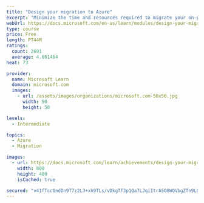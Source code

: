 ```yaml
---
title: "Design your migration to Azure"
excerpt: "Minimize the time and resources required to migrate your on-premises environment to Azure. Assess your current systems with Azure Migrate, and migrate them with Azure Migrate and Azure Database Migration Service."
webUrl: https://docs.microsoft.com/en-us/learn/modules/design-your-migration-to-azure/
type: course
price: Free
length: PT44M
ratings:
  count: 2691
  average: 4.661464
heat: 73

provider:
  name: Microsoft Learn
  domain: microsoft.com
  images:
    - url: /assets/images/organizations/microsoft.com-50x50.jpg
      width: 50
      height: 50

levels:
  - Intermediate

topics:
  - Azure
  - Migration

images:
  - url: https://docs.microsoft.com/learn/achievements/design-your-migration-to-azure-social.png
    width: 800
    height: 400
    isCached: true

secured: "v41fTcc0ndDn9T7z2L3+xh9TLs/vDkgTf3p1Qa7LJqiItrASO8WQVbgZTn9LGWqVaaakzqpx4TkLKtwijUNrPL8c/Nratj277g9Jd38sdfnuASLtZTOe1vkjNfBw02anQoznpYb0X9hqFHPOif1+LkyBHFs2PkirSviMizCgCdkCmYydvSwq38kdDoeRIt5BZnmsIJemFeqEX9qRYL7FYRvuwlbMRmLdCIwDzw4WCdTw7L9C4UIE0KuzAT0ioI4zYJFuO7cmySswgEuY5UHDCoIhQcvHmqIv2U/cteowMI/yyf+bblk2PDqBZiIpVjtr0lUY86YpEStqHR3CLKIe+dU25RZULTkEKNG9xcb9zUtnJIbLjcAnE7p71ivYKsUHLlivelhpmnzsc8vImL7awU2GObYPd4gXAqAifPhEvs4=;SDSH13IjojqR45gxduTs5g=="
---
```



